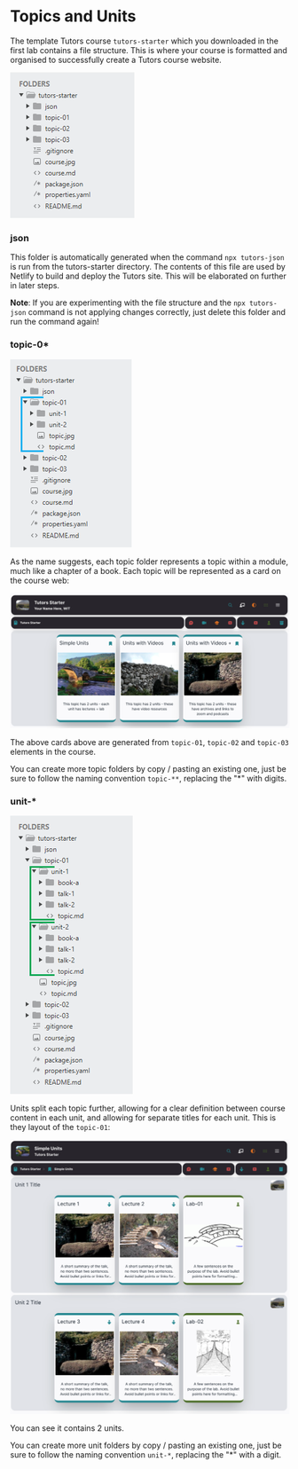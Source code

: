 # Topics and Units

The template Tutors course `tutors-starter` which you downloaded in the first lab contains a file structure. This is where your course is formatted and organised to successfully create a Tutors course website.

![Closed tree](img/f1.png)

### json

This folder is automatically generated when the command `npx tutors-json` is run from the tutors-starter directory. The contents of this file are used by Netlify to build and deploy the Tutors site. This will be elaborated on further in later steps.

**Note**: If you are experimenting with the file structure and the `npx tutors-json` command is not applying changes correctly, just delete this folder and run the command again!

###  topic-0*

![Topic](img/f2.png)

As the name suggests, each topic folder represents a topic within a module, much like a chapter of a book. Each topic will be represented as a card on the course web:

![](img/04x.png)

The above cards above are generated from  `topic-01`, `topic-02` and `topic-03` elements in the course.

You can create more topic folders by copy / pasting an existing one, just be sure to follow the naming convention `topic-**`, replacing the "\*" with digits.

### unit-*

![Unit](img/f3.png)

Units split each topic further, allowing for a clear definition between course content in each unit, and allowing for separate titles for each unit.  This is they layout of the `topic-01`:

![](img/05x.png)

You can see it contains 2 units.

You can create more unit folders by copy / pasting an existing one, just be sure to follow the naming convention `unit-*`, replacing the "\*" with a digit.

